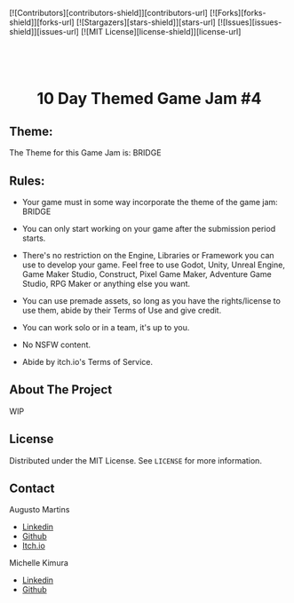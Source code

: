 [![Contributors][contributors-shield]][contributors-url]
[![Forks][forks-shield]][forks-url]
[![Stargazers][stars-shield]][stars-url]
[![Issues][issues-shield]][issues-url]
[![MIT License][license-shield]][license-url]

# 
<br />
<p align="center">
  <h1 align="center">10 Day Themed Game Jam #4</h1>
</p>


## Theme:
The Theme for this Game Jam is: BRIDGE


## Rules:
- Your game must in some way incorporate the theme of the game jam: BRIDGE

- You can only start working on your game after the submission period starts.

- There's no restriction on the Engine, Libraries or Framework you can use to develop your game. Feel free to use Godot, Unity, Unreal Engine, Game Maker Studio, Construct, Pixel Game Maker, Adventure Game Studio, RPG Maker or anything else you want.

- You can use premade assets, so long as you have the rights/license to use them, abide by their Terms of Use and give credit.

- You can work solo or in a team, it's up to you.

- No NSFW content.

- Abide by itch.io's Terms of Service.


## About The Project

WIP

## License

Distributed under the MIT License. See `LICENSE` for more information.


## Contact

Augusto Martins
* [Linkedin](https://www.linkedin.com/in/augustoggmartins)
* [Github](https://github.com/gutogonn)
* [Itch.io](https://gutoggn.itch.io/)

Michelle Kimura
* [Linkedin](https://www.linkedin.com/in/michellenkimura)
* [Github](https://github.com/minaki42)
